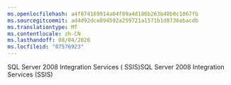 ```yaml
---
ms.openlocfilehash: a4f874169914a04f89a4d186b263b40b0c1067fb
ms.sourcegitcommit: ad4d92dce894592a259721a1571b1d8736abacdb
ms.translationtype: MT
ms.contentlocale: zh-CN
ms.lasthandoff: 08/04/2020
ms.locfileid: "87576923"
---
```

<span data-ttu-id="558ad-101">SQL Server 2008 Integration Services \( SSIS\)</span><span class="sxs-lookup"><span data-stu-id="558ad-101">SQL Server 2008 Integration Services \(SSIS\)</span></span>
